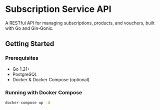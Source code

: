 # Subscription Service API

A RESTful API for managing subscriptions, products, and vouchers, built with Go and Gin-Gonic.

## Getting Started

### Prerequisites

- Go 1.21+
- PostgreSQL
- Docker & Docker Compose (optional)

### Running with Docker Compose

```bash
docker-compose up -d